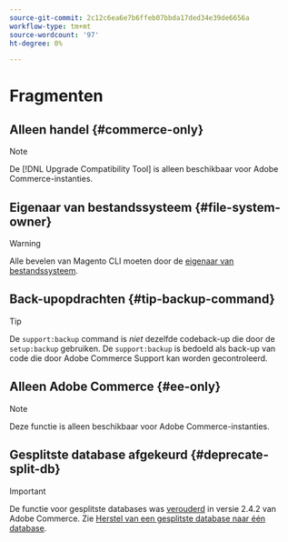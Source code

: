 ```yaml
---
source-git-commit: 2c12c6ea6e7b6ffeb07bbda17ded34e39de6656a
workflow-type: tm+mt
source-wordcount: '97'
ht-degree: 0%

---
```

# Fragmenten

## Alleen handel {#commerce-only}

>[!NOTE]
>
>De [!DNL Upgrade Compatibility Tool] is alleen beschikbaar voor Adobe Commerce-instanties.

<!-- Configuration guide snippets -->

## Eigenaar van bestandssysteem {#file-system-owner}

>[!WARNING]
>
>Alle bevelen van Magento CLI moeten door de [eigenaar van bestandssysteem](/help/configuration/cli/config-cli.md#prerequisites).

## Back-upopdrachten {#tip-backup-command}

>[!TIP]
>
>De `support:backup` command is _niet_ dezelfde codeback-up die door de `setup:backup` gebruiken. De `support:backup` is bedoeld als back-up van code die door Adobe Commerce Support kan worden gecontroleerd.

## Alleen Adobe Commerce {#ee-only}

>[!NOTE]
>
>Deze functie is alleen beschikbaar voor Adobe Commerce-instanties.

## Gesplitste database afgekeurd {#deprecate-split-db}

>[!IMPORTANT]
>
>De functie voor gesplitste databases was [verouderd](https://community.magento.com/t5/Magento-DevBlog/Deprecation-of-Split-Database-in-Magento-Commerce/ba-p/465187?_ga=2.128934671.2024864496.1657558157-1596100530.1657558157) in versie 2.4.2 van Adobe Commerce. Zie [Herstel van een gesplitste database naar één database](/help/configuration/storage/revert-split-database.md).

<!-- End of Configuration guide snippets -->
